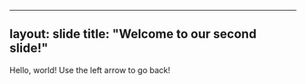----
layout: slide
title: "Welcome to our second slide!"
---
Hello, world!
Use the left arrow to go back!
